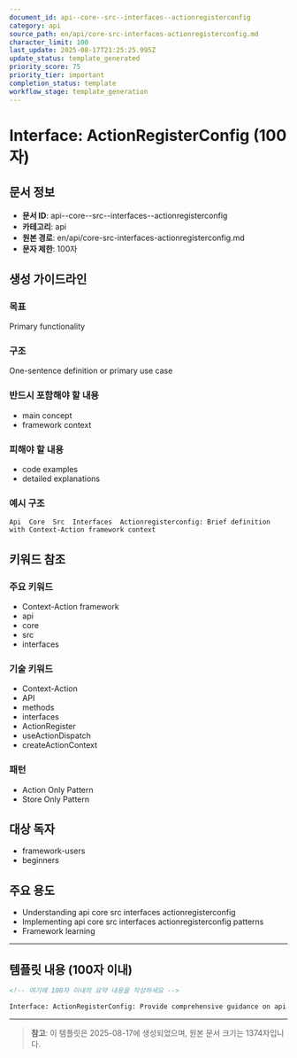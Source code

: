 ```yaml
---
document_id: api--core--src--interfaces--actionregisterconfig
category: api
source_path: en/api/core-src-interfaces-actionregisterconfig.md
character_limit: 100
last_update: 2025-08-17T21:25:25.995Z
update_status: template_generated
priority_score: 75
priority_tier: important
completion_status: template
workflow_stage: template_generation
---
```


# Interface: ActionRegisterConfig (100자)

## 문서 정보
- **문서 ID**: api--core--src--interfaces--actionregisterconfig
- **카테고리**: api
- **원본 경로**: en/api/core-src-interfaces-actionregisterconfig.md
- **문자 제한**: 100자

## 생성 가이드라인

### 목표
Primary functionality

### 구조
One-sentence definition or primary use case

### 반드시 포함해야 할 내용
- main concept
- framework context

### 피해야 할 내용  
- code examples
- detailed explanations

### 예시 구조
```
Api  Core  Src  Interfaces  Actionregisterconfig: Brief definition with Context-Action framework context
```

## 키워드 참조

### 주요 키워드
- Context-Action framework
- api
- core
- src
- interfaces

### 기술 키워드
- Context-Action
- API
- methods
- interfaces
- ActionRegister
- useActionDispatch
- createActionContext

### 패턴
- Action Only Pattern
- Store Only Pattern

## 대상 독자
- framework-users
- beginners

## 주요 용도
- Understanding api  core  src  interfaces  actionregisterconfig
- Implementing api  core  src  interfaces  actionregisterconfig patterns
- Framework learning

---

## 템플릿 내용 (100자 이내)

```markdown
<!-- 여기에 100자 이내의 요약 내용을 작성하세요 -->

Interface: ActionRegisterConfig: Provide comprehensive guidance on api  core  src  interfaces  actionregisterconfig의 핵심 개념과 Context-Action 프레임워크에서의 역할을 간단히 설명.
```

---

> **참고**: 이 템플릿은 2025-08-17에 생성되었으며, 
> 원본 문서 크기는 1374자입니다.

